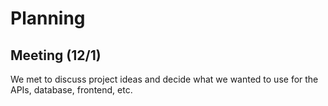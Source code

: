# Planning

## Meeting (12/1)
We met to discuss project ideas and decide what we wanted to use for the APIs, database, frontend, etc.

